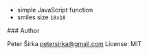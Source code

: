 - simple JavaScript function
- smiles size `18x18`

### Author

Peter Širka <petersirka@gmail.com>
License: MIT